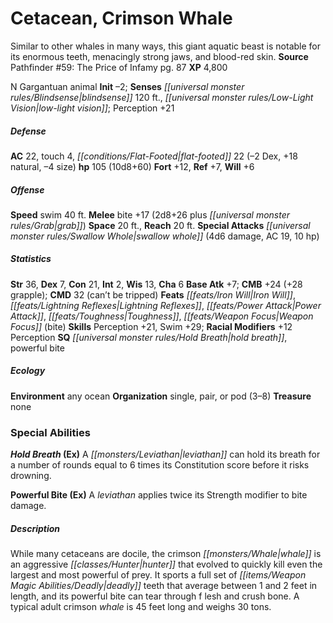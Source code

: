 ﻿---
cssclass: [monsters]
title1: Cetacean, Crimson Whale
desc_short: Similar to other whales in many ways, this giant aquatic beast is notable
  for its enormous teeth, menacingly strong jaws, and blood-red skin.
title2: Crimson Whale
CR: 8
sources:
- name: 'Pathfinder #59: The Price of Infamy'
  page: 87
  link: http://paizo.com/pathfinder/adventurePath/skullAndShackles/v5748btpy8moh
XP: 4800
alignment: N
size: Gargantuan
type: animal
initiative:
  bonus: -2
senses:
  blindsense: 120
  low-light vision: true
AC:
  AC: 22
  touch: 4
  flat_footed: 22
  components:
    dex: -2
    natural: 18
    size: -4
HP:
  HP: 105
  long: 10d8+60
saves:
  fort: 12
  ref: 7
  will: 6
speeds:
  swim: 40
attacks:
  melee:
  - - text: bite +17 (2d8+26 plus grab)
      entries:
      - - damage: 2d8+26
        - effect: grab
      attack: bite
      bonus:
      - 17
  special:
  - swallow whole (4d6 damage, AC 19, 10 hp)
space: 20
reach: 20
ability_scores:
  STR: 36
  DEX: 7
  CON: 21
  INT: 2
  WIS: 13
  CHA: 6
BAB: 7
CMB: 24
CMB_other: +28 grapple
CMD: 32
CMD_other: can't be tripped
feats:
- name: Iron Will
- name: Lightning Reflexes
- name: Power Attack
- name: Toughness
- name: Weapon Focus (bite)
skills:
  Perception: 21
  Swim: 29
  _racial_mods:
    Perception:
      _: 12
special_qualities:
- hold breath
- powerful bite
ecology:
  environment: any ocean
  organization: single, pair, or pod (3-8)
  treasure_type: none
special_abilities:
  Hold Breath (Ex): A leviathan can hold its breath for a number of rounds equal to
    6 times its Constitution score before it risks drowning.
  Powerful Bite (Ex): A leviathan applies twice its Strength modifier to bite damage.
desc_long: While many cetaceans are docile, the crimson whale is an aggressive hunter
  that evolved to quickly kill even the largest and most powerful of prey. It sports
  a full set of deadly teeth that average between 1 and 2 feet in length, and its
  powerful bite can tear through f lesh and crush bone. A typical adult crimson whale
  is 45 feet long and weighs 30 tons.

---

# Cetacean, Crimson Whale
Similar to other whales in many ways, this giant aquatic beast is notable for its enormous teeth, menacingly strong jaws, and blood-red skin.
**Source** Pathfinder #59: The Price of Infamy pg. 87
**XP** 4,800

N Gargantuan animal
**Init** –2; **Senses** _[[universal monster rules/Blindsense|blindsense]]_ 120 ft., _[[universal monster rules/Low-Light Vision|low-light vision]]_; Perception +21

##### Defense

**AC** 22, touch 4, _[[conditions/Flat-Footed|flat-footed]]_ 22 (–2 Dex, +18 natural, –4 size)
**hp** 105 (10d8+60)
**Fort** +12, **Ref** +7, **Will** +6

##### Offense
**Speed** swim 40 ft.
**Melee** bite +17 (2d8+26 plus _[[universal monster rules/Grab|grab]]_)
**Space** 20 ft., **Reach** 20 ft.
**Special Attacks** _[[universal monster rules/Swallow Whole|swallow whole]]_ (4d6 damage, AC 19, 10 hp)

##### Statistics
**Str** 36, **Dex** 7, **Con** 21, **Int** 2, **Wis** 13, **Cha** 6
**Base Atk** +7; **CMB** +24 (+28 grapple); **CMD** 32 (can’t be tripped)
**Feats** _[[feats/Iron Will|Iron Will]]_, _[[feats/Lightning Reflexes|Lightning Reflexes]]_, _[[feats/Power Attack|Power Attack]]_, _[[feats/Toughness|Toughness]]_, _[[feats/Weapon Focus|Weapon Focus]]_ (bite)
**Skills** Perception +21, Swim +29; **Racial Modifiers** +12 Perception
**SQ** _[[universal monster rules/Hold Breath|hold breath]]_, powerful bite

##### Ecology

**Environment** any ocean
**Organization** single, pair, or pod (3–8)
**Treasure** none

### Special Abilities

**_Hold Breath_ (Ex)** A _[[monsters/Leviathan|leviathan]]_ can hold its breath for a number of rounds equal to 6 times its Constitution score before it risks drowning.

**Powerful Bite (Ex)** A _leviathan_ applies twice its Strength modifier to bite damage.

##### Description

While many cetaceans are docile, the crimson _[[monsters/Whale|whale]]_ is an aggressive _[[classes/Hunter|hunter]]_ that evolved to quickly kill even the largest and most powerful of prey. It sports a full set of _[[items/Weapon Magic Abilities/Deadly|deadly]]_ teeth that average between 1 and 2 feet in length, and its powerful bite can tear through f lesh and crush bone. A typical adult crimson _whale_ is 45 feet long and weighs 30 tons.